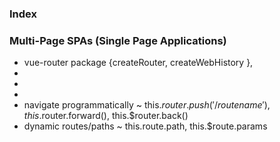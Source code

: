 ### Index

### Multi-Page SPAs (Single Page Applications)

- vue-router package {createRouter, createWebHistory }, 
- <router-view>
- <router-link>
- <router-link>
- navigate programmatically ~ this.$router.push('/routename'), this.$router.forward(), this.$router.back()
- dynamic routes/paths ~ this.route.path, this.$route.params
